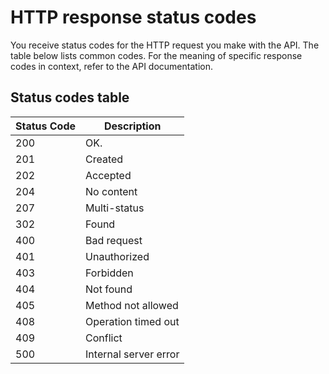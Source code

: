 # HTTP response status codes
You receive status codes for the HTTP request you make with the API.
The table below lists common codes. For the meaning of specific response codes in context,
refer to the API documentation.   

## Status codes table
|   Status Code |    Description                            |
|-------------- |------------------------------------------ |
|200            |   OK.                                     |
|201            |   Created                                 |
|202            |   Accepted                                |
|204            |   No content                              |
|207            |   Multi-status                            |
|302            |   Found                                   |
|400            |   Bad request                             |
|401            |   Unauthorized                            |
|403            |   Forbidden                               |
|404            |   Not found                               |
|405            |   Method not allowed                      |
|408            |   Operation timed out                     |
|409            |   Conflict                                |
|500            |   Internal server error                   |